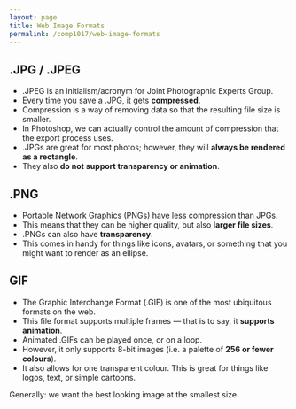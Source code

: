 ```yaml
---
layout: page
title: Web Image Formats
permalink: /comp1017/web-image-formats
---
```


## .JPG / .JPEG ##
+ .JPEG is an initialism/acronym for Joint Photographic Experts Group.
+ Every time you save a .JPG, it gets **compressed**. 
+ Compression is a way of removing data so that the resulting file size is smaller.
+ In Photoshop, we can actually control the amount of compression that the export process uses. 
+ .JPGs are great for most photos; however, they will **always be rendered as a rectangle**.
+ They also **do not support transparency or animation**.

## .PNG ##
+ Portable Network Graphics (PNGs) have less compression than JPGs.
+ This means that they can be higher quality, but also **larger file sizes**.
+ .PNGs can also have **transparency**.
+ This comes in handy for things like icons, avatars, or something that you might want to render as an ellipse. 

## GIF ##
+ The Graphic Interchange Format (.GIF) is one of the most ubiquitous formats on the web.
+ This file format supports multiple frames — that is to say, it **supports animation**.
+ Animated .GIFs can be played once, or on a loop.
+ However, it only supports 8-bit images (i.e. a palette of **256 or fewer colours**). 
+ It also allows for one transparent colour. This is great for things like logos, text, or simple cartoons.

Generally: we want the best looking image at the smallest size.